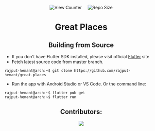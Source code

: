 <div align = center>

![View Counter][views] &nbsp; &nbsp; ![Repo Size][repo-size]

# Great Places

## Building from Source

</div>

- If you don't have Flutter SDK installed, please visit official [Flutter](https://flutter.dev/) site.
- Fetch latest source code from master branch.

```console
rajput-hemant@arch:~$ git clone https://github.com/rajput-hemant/great-places
```

- Run the app with Android Studio or VS Code. Or the command line:

```console
rajput-hemant@arch:~$ flutter pub get
rajput-hemant@arch:~$ flutter run
```

<div align = center>

## Contributors:

[![][contributors]][contributors-graph]

</div>

<!----------------------------------{ Images }--------------------------------->

[contributors]: https://contrib.rocks/image?repo=rajput-hemant/great-places&max=500
[contributors-graph]: https://github.com/rajput-hemant/great-places/graphs/contributors

<!----------------------------------{ Labels }--------------------------------->

[views]: https://komarev.com/ghpvc/?username=great-places&label=view%20counter&color=red&style=flat
[repo-size]: https://img.shields.io/github/repo-size/rajput-hemant/great-places?color=blue
